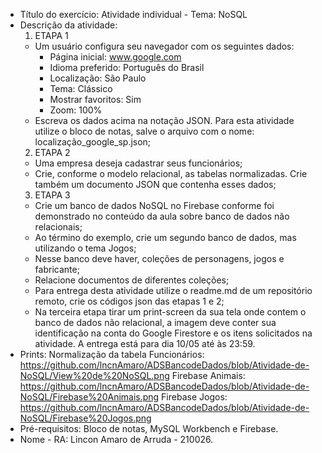 - Título do exercício: 
Atividade individual - Tema: NoSQL
- Descrição da atividade: 
  1. ETAPA 1
    - Um usuário configura seu navegador com os seguintes dados:
        - Página inicial: www.google.com
        - Idioma preferido: Português do Brasil
        - Localização: São Paulo
        - Tema: Clássico
        - Mostrar favoritos: Sim
        - Zoom: 100%
    - Escreva os dados acima na notação JSON. Para esta atividade utilize o bloco de notas, salve o arquivo com o nome: localização_google_sp.json;
  2. ETAPA 2
    - Uma empresa deseja cadastrar seus funcionários;
    - Crie, conforme o modelo relacional, as tabelas normalizadas. Crie também um documento JSON que contenha esses dados;
  3. ETAPA 3
    - Crie um banco de dados NoSQL no Firebase conforme foi demonstrado no conteúdo da aula sobre banco de dados não relacionais;
    - Ao término do exemplo, crie um segundo banco de dados, mas utilizando o tema Jogos;
    - Nesse banco deve haver, coleções de personagens, jogos e fabricante;
    - Relacione documentos de diferentes coleções;
    - Para entrega desta atividade utilize o readme.md de um repositório remoto, crie os códigos json das etapas 1 e 2;
    - Na terceira etapa tirar um print-screen da sua tela onde contem o banco de dados não relacional, a imagem deve conter sua identificação na conta do Google Firestore e os itens solicitados na atividade. A entrega está para dia 10/05 até às 23:59.
- Prints:
      Normalização da tabela Funcionários: https://github.com/lncnAmaro/ADSBancodeDados/blob/Atividade-de-NoSQL/View%20de%20NoSQL.png
      Firebase Animais: https://github.com/lncnAmaro/ADSBancodeDados/blob/Atividade-de-NoSQL/Firebase%20Animais.png
      Firebase Jogos: https://github.com/lncnAmaro/ADSBancodeDados/blob/Atividade-de-NoSQL/Firebase%20Jogos.png
- Pré-requisitos:
Bloco de notas, MySQL Workbench e Firebase.
- Nome - RA:
Lincon Amaro de Arruda - 210026.
